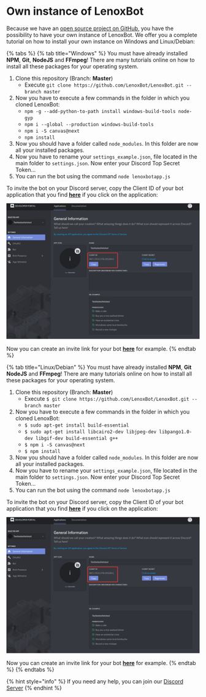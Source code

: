 # Own instance of LenoxBot

Because we have an [open source project on GitHub,](https://github.com/lenoxbot/lenoxbot.git) you have the possibility to have your own instance of LenoxBot. We offer you a complete tutorial on how to install your own instance on Windows and Linux/Debian:

{% tabs %}
{% tab title="Windows" %}
You must have already installed **NPM**, **Git**, **NodeJS** and **FFmpeg**! There are many tutorials online on how to install all these packages for your operating system.

1. Clone this repository \(Branch: **Master**\)
   * Execute `git clone https://github.com/LenoxBot/LenoxBot.git --branch master`
2. Now you have to execute a few commands in the folder in which you cloned LenoxBot:
   * `npm -g --add-python-to-path install windows-build-tools node-gyp`
   * `npm i --global --production windows-build-tools`
   * `npm i -S canvas@next`
   * `npm install`
3. Now you should have a folder called `node_modules`. In this folder are now all your installed packages.
4. Now you have to rename your `settings_example.json`, file located in the main folder to `settings.json`. Now enter your Discord Top Secret Token...
5. You can run the bot using the command `node lenoxbotapp.js`

To invite the bot on your Discord server, copy the Client ID of your bot application that you find [**here**](https://discordapp.com/developers/applications/) if you click on the application:

![](../.gitbook/assets/9chwjol.png)

Now you can create an invite link for your bot [**here**](https://discordapi.com/permissions.html) for example.
{% endtab %}

{% tab title="Linux/Debian" %}
You must have already installed **NPM**, **Git NodeJS** and **FFmpeg**! There are many tutorials online on how to install all these packages for your operating system.

1. Clone this repository \(Branch: **Master**\)
   * Execute `$ git clone https://github.com/LenoxBot/LenoxBot.git --branch master`
2. Now you have to execute a few commands in the folder in which you cloned LenoxBot:
   * `$ sudo apt-get install build-essential`
   * `$ sudo apt-get install libcairo2-dev libjpeg-dev libpango1.0-dev libgif-dev build-essential g++`
   * `$ npm i -S canvas@next`
   * `$ npm install`
3. Now you should have a folder called `node_modules`. In this folder are now all your installed packages.
4. Now you have to rename your `settings_example.json`, file located in the main folder to `settings.json`. Now enter your Discord Top Secret Token...
5. You can run the bot using the command `node lenoxbotapp.js`

To invite the bot on your Discord server, copy the Client ID of your bot application that you find [**here**](https://discordapp.com/developers/applications/) if you click on the application:

![](../.gitbook/assets/9chwjol.png)

Now you can create an invite link for your bot [**here**](https://discordapi.com/permissions.html) for example.
{% endtab %}
{% endtabs %}

{% hint style="info" %}
If you need any help, you can join our [Discord Server](https://lenoxbot.com/discord)
{% endhint %}

